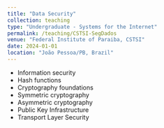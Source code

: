 ```yaml
---
title: "Data Security"
collection: teaching
type: "Undergraduate - Systems for the Internet"
permalink: /teaching/CSTSI-SegDados  
venue: "Federal Institute of Paraiba, CSTSI"
date: 2024-01-01
location: "João Pessoa/PB, Brazil"
---
```



- Information security
- Hash functions
- Cryptography foundations
- Symmetric cryptography
- Asymmetric cryptography
- Public Key Infrastructure
- Transport Layer Security